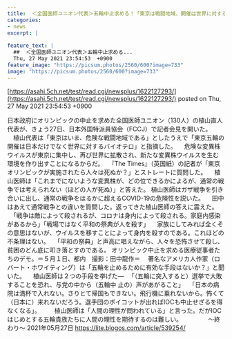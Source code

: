 ```yaml
---
title:  ＜全国医師ユニオン代表＞五輪中止求める！「東京は戦闘地域、開催は世界に対するバイオテロ」  
categories:
- news
excerpt: |
  
feature_text: |
  ##  ＜全国医師ユニオン代表＞五輪中止求める...
  Thu, 27 May 2021 23:54:53  +0900
feature_image: "https://picsum.photos/2560/600?image=733"
image: "https://picsum.photos/2560/600?image=733"
---
```


[https://asahi.5ch.net/test/read.cgi/newsplus/1622127293/](https://asahi.5ch.net/test/read.cgi/newsplus/1622127293/)
posted on Thu, 27 May 2021 23:54:53  +0900

<!--more-->

日本政府にオリンピックの中止を求めた全国医師ユニオン（130人）の植山直人代表が、きょう27日、日本外国特派員協会（FCCJ）で記者会見を開いた。 　植山代表は「東京はいま、危険な戦闘地域である」としたうえで「東京五輪の開催は日本だけでなく世界に対するバイオテロ」と指摘した。 　危険な変異株ウイルスが東京に集中し、再び世界に拡散され、新たな変異株ウイルスを生む環境を作り出すことになるからだ。 　『The Times』（英国紙）の記者が「東京オリンピックが実施されたら人々は死ぬか？」とストレートに質問した。 　植山医師は「これまでにないような変異株が、どの位できるかによるが、通常の戦争では考えられない（ほどの人が死ぬ）」と答えた。 植山医師はガザ戦争を引き合いに出し、通常の戦争をはるかに超えるCOVID-19の危険性を説いた。 　田中はあえて通常戦争との違いを質問した。返ってきた植山医師の答えに震えた。 　「戦争は敵によって殺されるが、コロナは身内によって殺される。家庭内感染があるから」「戦場ではなく平和の祭典が人を殺す」 　家族にしてみれば全くその意思はないが、ウイルスを移すことによって身内を殺すのである。これほどの不条理はない。 　「平和の祭典」と声高に唱えながら、人々を恐怖させて殺し、貧困のどん底に叩き落とすのである。 オリンピック中止を求める医療従事者たちのデモ。＝５月１日、都内　撮影：田中龍作＝ 　著名なアメリカ人作家（ロバート・ホワイティング）は「五輪を止めるために有効な手段はないか？」と聞いた。 　植山医師は２つの手段を挙げた— 　「（五輪に突入すると）選挙で大敗することを恐れ、与党の中から（五輪中 止の）声があがること」 　「日本の病院は満杯で入れない。さりとて帰国もできない。飛行機に乗れないから。怖くて（日本に）来れないだろう。選手団のボイコットが出ればIOCも中止せざるを得なくなる」。 　　植山医師は「人間の理性が問われている」と言った。だがIOCはじめとする五輪貴族たちに人間の理性を期待するのは難しい。 　　　　〜終わり〜 2021年05月27日 https://lite.blogos.com/article/539254/
